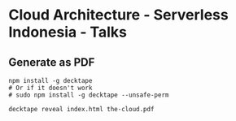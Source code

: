 # Cloud Architecture - Serverless Indonesia - Talks

## Generate as PDF

```
npm install -g decktape
# Or if it doesn't work
# sudo npm install -g decktape --unsafe-perm

decktape reveal index.html the-cloud.pdf
```
